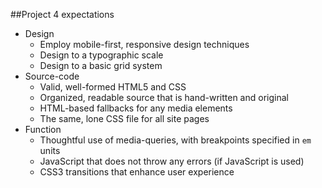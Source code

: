 ##Project 4 expectations

* Design
  * Employ mobile-first, responsive design techniques
  * Design to a typographic scale
  * Design to a basic grid system
* Source-code
  * Valid, well-formed HTML5 and CSS
  * Organized, readable source that is hand-written and original
  * HTML-based fallbacks for any media elements
  * The same, lone CSS file for all site pages
* Function
  * Thoughtful use of media-queries, with breakpoints specified in `em` units
  * JavaScript that does not throw any errors (if JavaScript is used)
  * CSS3 transitions that enhance user experience
